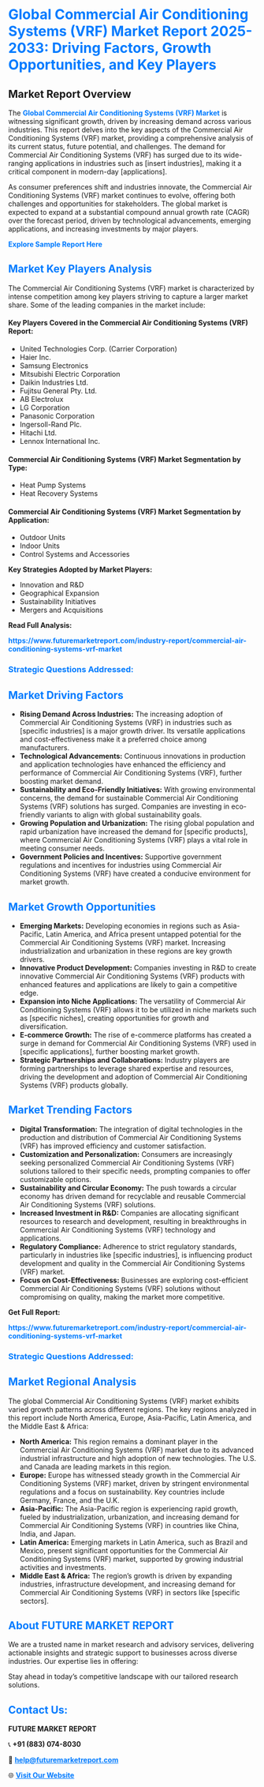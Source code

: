 <h1 style="color: #007BFF;">Global Commercial Air Conditioning Systems (VRF) Market Report 2025-2033: Driving Factors, Growth Opportunities, and Key Players</h1>

<section id="overview">
<h2>Market Report Overview</h2>
<p>The <a href="https://www.futuremarketreport.com/industry-report/commercial-air-conditioning-systems-vrf-market" style="color: #007BFF; text-decoration: none;"><strong>Global Commercial Air Conditioning Systems (VRF) Market</strong></a> is witnessing significant growth, driven by increasing demand across various industries. This report delves into the key aspects of the Commercial Air Conditioning Systems (VRF) market, providing a comprehensive analysis of its current status, future potential, and challenges. The demand for Commercial Air Conditioning Systems (VRF) has surged due to its wide-ranging applications in industries such as [insert industries], making it a critical component in modern-day [applications].</p>
<p>As consumer preferences shift and industries innovate, the Commercial Air Conditioning Systems (VRF) market continues to evolve, offering both challenges and opportunities for stakeholders. The global market is expected to expand at a substantial compound annual growth rate (CAGR) over the forecast period, driven by technological advancements, emerging applications, and increasing investments by major players.</p>
</section>

<section id="overview">
<p><a href="https://www.futuremarketreport.com/request-sample/reportId=89702" style="color: #007BFF; text-decoration: none;"><strong>Explore Sample Report Here</strong></a></p>
</section>

<section id="key-players">
<h2 style="color: #007BFF;">Market Key Players Analysis</h2>
<p>The Commercial Air Conditioning Systems (VRF) market is characterized by intense competition among key players striving to capture a larger market share. Some of the leading companies in the market include:</p>
<h4>Key Players Covered in the Commercial Air Conditioning Systems (VRF) Report:</h4>
<ul><li>United Technologies Corp. (Carrier Corporation)</li><li>Haier Inc.</li><li>Samsung Electronics</li><li>Mitsubishi Electric Corporation</li><li>Daikin Industries Ltd.</li><li>Fujitsu General Pty. Ltd.</li><li>AB Electrolux</li><li>LG Corporation</li><li>Panasonic Corporation</li><li>Ingersoll-Rand Plc.</li><li>Hitachi Ltd.</li><li>Lennox International Inc.</li></ul>
<h4>Commercial Air Conditioning Systems (VRF) Market Segmentation by Type:</h4>
<ul><li>Heat Pump Systems</li><li>Heat Recovery Systems</li></ul>

<h4>Commercial Air Conditioning Systems (VRF) Market Segmentation by Application:</h4>
<ul><li>Outdoor Units</li><li>Indoor Units</li><li>Control Systems and Accessories</li></ul>
<p><strong>Key Strategies Adopted by Market Players:</strong></p>
<ul>
<li>Innovation and R&D</li>
<li>Geographical Expansion</li>
<li>Sustainability Initiatives</li>
<li>Mergers and Acquisitions</li>
</ul>
</section>

<section>
<p><strong>Read Full Analysis: </strong></p><a href="https://www.futuremarketreport.com/industry-report/commercial-air-conditioning-systems-vrf-market" style="color: #007BFF; text-decoration: none;"><strong>https://www.futuremarketreport.com/industry-report/commercial-air-conditioning-systems-vrf-market</strong></a>
<h3 style="color: #007BFF;">Strategic Questions Addressed:</h3>
</section>

<section id="driving-factors">
<h2 style="color: #007BFF;">Market Driving Factors</h2>
<ul>
<li><strong>Rising Demand Across Industries:</strong> The increasing adoption of Commercial Air Conditioning Systems (VRF) in industries such as [specific industries] is a major growth driver. Its versatile applications and cost-effectiveness make it a preferred choice among manufacturers.</li>
<li><strong>Technological Advancements:</strong> Continuous innovations in production and application technologies have enhanced the efficiency and performance of Commercial Air Conditioning Systems (VRF), further boosting market demand.</li>
<li><strong>Sustainability and Eco-Friendly Initiatives:</strong> With growing environmental concerns, the demand for sustainable Commercial Air Conditioning Systems (VRF) solutions has surged. Companies are investing in eco-friendly variants to align with global sustainability goals.</li>
<li><strong>Growing Population and Urbanization:</strong> The rising global population and rapid urbanization have increased the demand for [specific products], where Commercial Air Conditioning Systems (VRF) plays a vital role in meeting consumer needs.</li>
<li><strong>Government Policies and Incentives:</strong> Supportive government regulations and incentives for industries using Commercial Air Conditioning Systems (VRF) have created a conducive environment for market growth.</li>
</ul>
</section>

<section id="growth-opportunities">
<h2 style="color: #007BFF;">Market Growth Opportunities</h2>
<ul>
<li><strong>Emerging Markets:</strong> Developing economies in regions such as Asia-Pacific, Latin America, and Africa present untapped potential for the Commercial Air Conditioning Systems (VRF) market. Increasing industrialization and urbanization in these regions are key growth drivers.</li>
<li><strong>Innovative Product Development:</strong> Companies investing in R&D to create innovative Commercial Air Conditioning Systems (VRF) products with enhanced features and applications are likely to gain a competitive edge.</li>
<li><strong>Expansion into Niche Applications:</strong> The versatility of Commercial Air Conditioning Systems (VRF) allows it to be utilized in niche markets such as [specific niches], creating opportunities for growth and diversification.</li>
<li><strong>E-commerce Growth:</strong> The rise of e-commerce platforms has created a surge in demand for Commercial Air Conditioning Systems (VRF) used in [specific applications], further boosting market growth.</li>
<li><strong>Strategic Partnerships and Collaborations:</strong> Industry players are forming partnerships to leverage shared expertise and resources, driving the development and adoption of Commercial Air Conditioning Systems (VRF) products globally.</li>
</ul>
</section>

<section id="trending-factors">
<h2 style="color: #007BFF;">Market Trending Factors</h2>
<ul>
<li><strong>Digital Transformation:</strong> The integration of digital technologies in the production and distribution of Commercial Air Conditioning Systems (VRF) has improved efficiency and customer satisfaction.</li>
<li><strong>Customization and Personalization:</strong> Consumers are increasingly seeking personalized Commercial Air Conditioning Systems (VRF) solutions tailored to their specific needs, prompting companies to offer customizable options.</li>
<li><strong>Sustainability and Circular Economy:</strong> The push towards a circular economy has driven demand for recyclable and reusable Commercial Air Conditioning Systems (VRF) solutions.</li>
<li><strong>Increased Investment in R&D:</strong> Companies are allocating significant resources to research and development, resulting in breakthroughs in Commercial Air Conditioning Systems (VRF) technology and applications.</li>
<li><strong>Regulatory Compliance:</strong> Adherence to strict regulatory standards, particularly in industries like [specific industries], is influencing product development and quality in the Commercial Air Conditioning Systems (VRF) market.</li>
<li><strong>Focus on Cost-Effectiveness:</strong> Businesses are exploring cost-efficient Commercial Air Conditioning Systems (VRF) solutions without compromising on quality, making the market more competitive.</li>
</ul>
</section>

<section>
<p><strong>Get Full Report: </strong></p><a href="https://www.futuremarketreport.com/industry-report/commercial-air-conditioning-systems-vrf-market" style="color: #007BFF; text-decoration: none;"><strong>https://www.futuremarketreport.com/industry-report/commercial-air-conditioning-systems-vrf-market</strong></a>
<h3 style="color: #007BFF;">Strategic Questions Addressed:</h3>
</section>


<section id="regional-analysis">
<h2 style="color: #007BFF;">Market Regional Analysis</h2>
<p>The global Commercial Air Conditioning Systems (VRF) market exhibits varied growth patterns across different regions. The key regions analyzed in this report include North America, Europe, Asia-Pacific, Latin America, and the Middle East & Africa:</p>
<ul>
<li><strong>North America:</strong> This region remains a dominant player in the Commercial Air Conditioning Systems (VRF) market due to its advanced industrial infrastructure and high adoption of new technologies. The U.S. and Canada are leading markets in this region.</li>
<li><strong>Europe:</strong> Europe has witnessed steady growth in the Commercial Air Conditioning Systems (VRF) market, driven by stringent environmental regulations and a focus on sustainability. Key countries include Germany, France, and the U.K.</li>
<li><strong>Asia-Pacific:</strong> The Asia-Pacific region is experiencing rapid growth, fueled by industrialization, urbanization, and increasing demand for Commercial Air Conditioning Systems (VRF) in countries like China, India, and Japan.</li>
<li><strong>Latin America:</strong> Emerging markets in Latin America, such as Brazil and Mexico, present significant opportunities for the Commercial Air Conditioning Systems (VRF) market, supported by growing industrial activities and investments.</li>
<li><strong>Middle East & Africa:</strong> The region’s growth is driven by expanding industries, infrastructure development, and increasing demand for Commercial Air Conditioning Systems (VRF) in sectors like [specific sectors].</li>
</ul>
</section>

<footer>
<h2 style="color: #007BFF;">About FUTURE MARKET REPORT</h2>
<p>We are a trusted name in market research and advisory services, delivering actionable insights and strategic support to businesses across diverse industries. Our expertise lies in offering:</p>

<p>Stay ahead in today’s competitive landscape with our tailored research solutions.</p>

<h2 style="color: #007BFF;">Contact Us:</h2>
<p><strong>FUTURE MARKET REPORT</strong></p>
<p>📞 <strong>+91 (883) 074-8030</strong></p>
<p>📧 <strong><a href="mailto:help@futuremarketreport.com" style="color: #007BFF;">help@futuremarketreport.com</a></strong></p>
<p>🌐 <strong><a href="https://www.futuremarketreport.com/" style="color: #007BFF;">Visit Our Website</a></strong></p>
</footer>